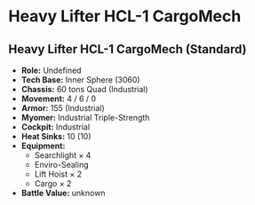 # Heavy Lifter HCL-1 CargoMech
## Heavy Lifter HCL-1 CargoMech (Standard)
- **Role:** Undefined
- **Tech Base:** Inner Sphere (3060)
- **Chassis:** 60 tons Quad (Industrial)
- **Movement:** 4 / 6 / 0
- **Armor:** 155 (Industrial)
- **Myomer:** Industrial Triple-Strength
- **Cockpit:** Industrial
- **Heat Sinks:** 10 (10)
- **Equipment:**
  - Searchlight × 4
  - Enviro-Sealing
  - Lift Hoist × 2
  - Cargo × 2
- **Battle Value:** unknown

